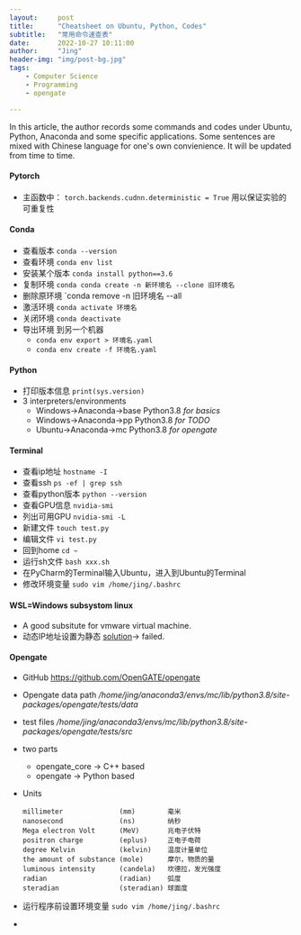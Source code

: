 ```yaml
---
layout:     post
title:      "Cheatsheet on Ubuntu, Python, Codes"
subtitle:   "常用命令速查表"
date:       2022-10-27 10:11:00
author:     "Jing"
header-img: "img/post-bg.jpg"
tags:
    - Computer Science
    - Programming
    - opengate

---
```



In this article, the author records some commands and codes under Ubuntu, Python, Anaconda and some specific applications. Some sentences are mixed with Chinese language for one's own convienience. It will be updated from time to time.


####  Pytorch
* 主函数中：
`torch.backends.cudnn.deterministic = True`  用以保证实验的可重复性
#### Conda
* 查看版本 `conda --version`
* 查看环境 `conda env list`
* 安装某个版本 `conda install python==3.6` 
* 复制环境 `conda conda create -n 新环境名 --clone 旧环境名`
* 删除原环境 `conda remove -n 旧环境名 --all
* 激活环境 `conda activate 环境名`
* 关闭环境 `conda deactivate`
* 导出环境 到另一个机器 
  * `conda env export > 环境名.yaml`
  * `conda env create -f 环境名.yaml`
#### Python
* 打印版本信息 `print(sys.version)`
* 3 interpreters/environments
  * Windows->Anaconda->base Python3.8 _for basics_
  * Windows->Anaconda->pp   Python3.8 _for TODO_
  * Ubuntu->Anaconda->mc    Python3.8 _for opengate_
#### Terminal
* 查看ip地址 `hostname -I`
* 查看ssh `ps -ef | grep ssh`
* 查看python版本 `python --version`
* 查看GPU信息 `nvidia-smi` 
* 列出可用GPU `nvidia-smi -L` 
* 新建文件 `touch test.py`
* 编辑文件 `vi test.py`
* 回到home `cd ~`
* 运行sh文件 `bash xxx.sh`
* 在PyCharm的Terminal输入Ubuntu，进入到Ubuntu的Terminal
* 修改环境变量  `sudo vim /home/jing/.bashrc`
#### WSL=Windows subsystom linux
* A good subsitute for vmware virtual machine.
* 动态IP地址设置为静态 [solution](https://github.com/microsoft/WSL/issues/4150#issuecomment-504209723)-> failed.

#### Opengate
* GitHub https://github.com/OpenGATE/opengate
* Opengate data path _/home/jing/anaconda3/envs/mc/lib/python3.8/site-packages/opengate/tests/data_
* test files _/home/jing/anaconda3/envs/mc/lib/python3.8/site-packages/opengate/tests/src_
* two parts
  * opengate_core -> C++ based
  * opengate -> Python based 
* Units

      millimeter              (mm)        毫米
      nanosecond              (ns)        纳秒
      Mega electron Volt      (MeV)       兆电子伏特
      positron charge         (eplus)     正电子电荷
      degree Kelvin           (kelvin)    温度计量单位
      the amount of substance (mole)      摩尔，物质的量
      luminous intensity      (candela)   坎德拉，发光强度
      radian                  (radian)    弧度
      steradian               (steradian) 球面度
* 运行程序前设置环境变量 `sudo vim /home/jing/.bashrc`
* 

